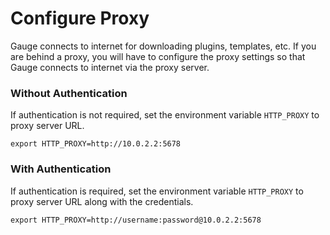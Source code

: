 # Configure Proxy

Gauge connects to internet for downloading plugins, templates, etc. If you are behind a proxy, you will have to configure the proxy settings so that Gauge connects to internet via the proxy server.

### Without Authentication
If authentication is not required, set the environment variable `HTTP_PROXY` to proxy server URL.

```
export HTTP_PROXY=http://10.0.2.2:5678
```

### With Authentication
If authentication is required, set the environment variable `HTTP_PROXY` to proxy server URL along with the credentials.

```
export HTTP_PROXY=http://username:password@10.0.2.2:5678
```
